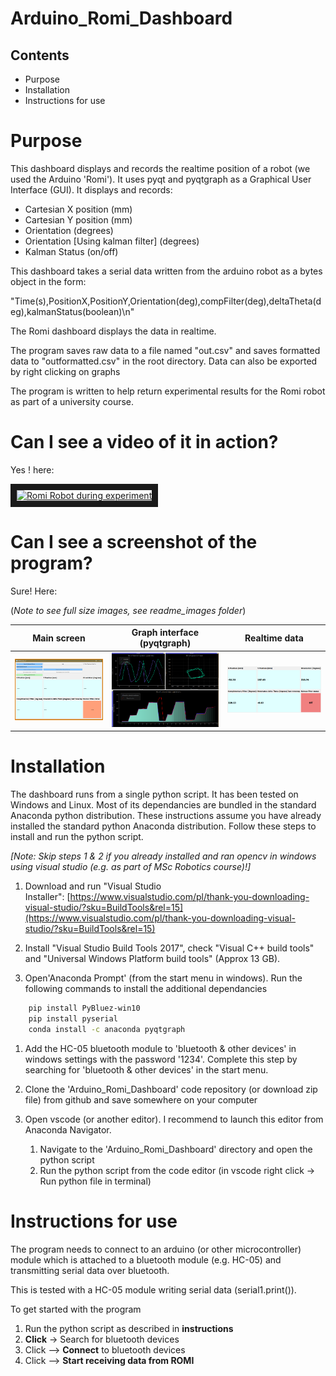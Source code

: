 ﻿# Arduino_Romi_Dashboard

## Contents

- Purpose
- Installation
- Instructions for use

# Purpose

This dashboard displays and records the realtime position of a robot (we used the Arduino 'Romi'). It uses pyqt and pyqtgraph as a Graphical User Interface (GUI). It displays and records:

- Cartesian X position (mm)
- Cartesian Y position (mm)
- Orientation (degrees)
- Orientation [Using kalman filter] (degrees)
- Kalman Status (on/off)

This dashboard takes a serial data written from the arduino robot as a bytes object in the form:

"Time(s),PositionX,PositionY,Orientation(deg),compFilter(deg),deltaTheta(deg),kalmanStatus(boolean)\n"

The Romi dashboard displays the data in realtime.

The program saves raw data to a file named "out.csv" and saves formatted data to "outformatted.csv" in the root directory. Data can also be exported by right clicking on graphs

The program is written to help return experimental results for the Romi robot as part of a university course.

# Can I see a video of it  in action?

Yes ! here:

<a href="http://www.youtube.com/watch?feature=player_embedded&v=QUWGgHYCovE
" target="_blank"><img src="http://img.youtube.com/vi/QUWGgHYCovE/0.jpg" 
alt="Romi Robot during experiment" width="240" height="180" border="10" /></a>

# Can I see a screenshot of the program?

Sure! Here:

(*Note to see full size images, see readme_images folder*) 

| Main screen     | Graph interface (pyqtgraph)      | Realtime data      |
|------------|-------------|-------------|
| ![alt text](\readme_images\Dashboard_screenshot3.png) | ![alt text](\readme_images\Dashboard_screenshot1.png) | ![alt text](\readme_images\Dashboard_screenshot2.png) |


# Installation

The dashboard runs from a single python script. It has been tested on Windows and Linux. Most of its dependancies are bundled in the standard Anaconda python distribution. These instructions assume you have already installed the standard python Anaconda distribution. Follow these steps to install and run the python script.

*[Note: Skip steps 1 & 2 if you already installed and ran opencv in windows using visual studio (e.g. as part of MSc Robotics course)!]*

1. Download and run "Visual Studio Installer": [https://www.visualstudio.com/pl/thank-you-downloading-visual-studio/?sku=BuildTools&rel=15](https://www.visualstudio.com/pl/thank-you-downloading-visual-studio/?sku=BuildTools&rel=15)

2. Install "Visual Studio Build Tools 2017", check "Visual C++ build tools" and "Universal Windows Platform build tools" (Approx 13 GB).

3. Open'Anaconda Prompt' (from the start menu in windows). Run the following commands to install the additional dependancies
   
``` bash
    pip install PyBluez-win10
    pip install pyserial
    conda install -c anaconda pyqtgraph
```

1. Add the HC-05 bluetooth module to 'bluetooth & other devices' in windows settings with the password '1234'. Complete this step by searching for 'bluetooth & other devices' in the start menu.
   
2. Clone the 'Arduino_Romi_Dashboard' code repository (or download zip file) from github and save somewhere on your computer

3. Open vscode (or another editor). I recommend to launch this editor from Anaconda Navigator.
   1. Navigate to the 'Arduino_Romi_Dashboard' directory and open the python script
   2. Run the python script from the code editor (in vscode right click -> Run python file in terminal)


# Instructions for use

The program needs to connect to an arduino (or other microcontroller) module which is attached to a bluetooth module (e.g. HC-05) and transmitting serial data over bluetooth.

This is tested with a HC-05 module writing serial data (serial1.print()).

To get started with the program

1. Run the python script as described in **instructions**
2. **Click** -> Search for bluetooth devices
3. Click --> **Connect** to bluetooth devices
4. Click --> **Start receiving data from ROMI**
